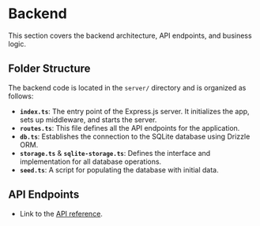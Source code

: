 # Backend

This section covers the backend architecture, API endpoints, and business logic.

## Folder Structure

The backend code is located in the `server/` directory and is organized as follows:

- **`index.ts`**: The entry point of the Express.js server. It initializes the app, sets up middleware, and starts the server.
- **`routes.ts`**: This file defines all the API endpoints for the application.
- **`db.ts`**: Establishes the connection to the SQLite database using Drizzle ORM.
- **`storage.ts`** & **`sqlite-storage.ts`**: Defines the interface and implementation for all database operations.
- **`seed.ts`**: A script for populating the database with initial data.

## API Endpoints

- Link to the [API reference](./api/README.md).

